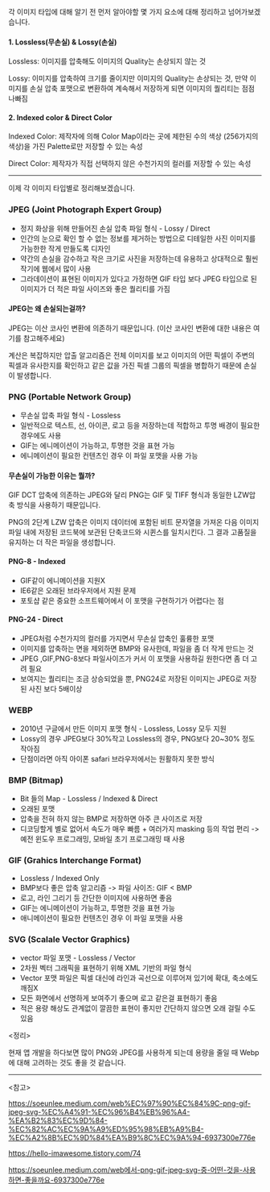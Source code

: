각 이미지 타입에 대해 알기 전 먼저 알아야할 몇 가지 요소에 대해 정리하고 넘어가보겠습니다.


#### 1. Lossless(무손실) & Lossy(손실)

Lossless: 이미지를 압축해도 이미지의 Quality는 손상되지 않는 것

Lossy: 이미지를 압축하여 크기를 줄이지만 이미지의 Quality는 손상되는 것, 만약 이미지를 손실 압축 포맷으로 변환하여 계속해서 저장하게 되면 이미지의 퀄리티는 점점 나빠짐


#### 2. Indexed color & Direct Color

Indexed Color: 제작자에 의해 Color Map이라는 곳에 제한된 수의 색상 (256가지의 색상)을 가진 Palette로만 저장할 수 있는 속성

Direct Color: 제작자가 직접 선택하지 않은 수천가지의 컬러를 저장할 수 있는 속성

---
이제 각 이미지 타입별로 정리해보겠습니다.

### JPEG  (Joint Photograph Expert Group)
- 정지 화상을 위해 만들어진 손실 압축 파일 형식 - Lossy / Direct
- 인간의 눈으로 확인 할 수 없는 정보를 제거하는 방법으로 디테일한 사진 이미지를 가능한한 작게 만들도록 디자인
- 약간의 손실을 감수하고 작은 크기로 사진을 저장하는데 유용하고 상대적으로 훨씬 작기에 웹에서 많이 사용
- 그라데이션이 표현된 이미지가 있다고 가정하면 GIF 타입 보다 JPEG 타입으로 된 이미지가 더 적은 파일 사이즈와 좋은 퀄리티를 가짐

#### JPEG는 왜 손실되는걸까?
JPEG는 이산 코사인 변환에 의존하기 때문입니다. (이산 코사인 변환에 대한 내용은 여기를 참고해주세요)

계산은 복잡하지만 압출 알고리즘은 전체 이미지를 보고 이미지의 어떤 픽셀이 주변의 픽셀과 유사한지를 확인하고 같은 값을 가진 픽셀 그룹의 픽셀을 병합하기 때문에 손실이 발생합니다.



### PNG (Portable Network Group)
- 무손실 압축 파일 형식 - Lossless
- 일반적으로 텍스트, 선, 아이콘, 로고 등을 저장하는데 적합하고 투명 배경이 필요한 경우에도 사용
- GIF는 에니메이션이 가능하고, 투명한 것을 표현 가능
- 에니메이션이 필요한 컨텐츠인 경우 이 파일 포맷을 사용 가능

#### 무손실이 가능한 이유는 뭘까?

GIF DCT 압축에 의존하는 JPEG와 달리 PNG는 GIF 및 TIFF 형식과 동일한 LZW압축 방식을 사용하기 때문입니다.

PNG의 2단계 LZW 압축은 이미지 데이터에 포함된 비트 문자열을 가져온 다음 이미지 파일 내에 저장된 코드북에 보관된 단축코드와 시퀸스를 일치시킨다. 그 결과 고품질을 유지하는 더 작은 파일을 생성합니다.


#### PNG-8 - Indexed
- GIF같이 에니메이션을 지원X
- IE6같은 오래된 브라우저에서 지원 문제
- 포토샵 같은 중요한 소프트웨어에서 이 포맷을 구현하기가 어렵다는 점

#### PNG-24 - Direct
- JPEG처럼 수천가지의 컬러를 가지면서 무손실 압축인 훌륭한 포맷
- 이미지를 압축하는 면을 제외하면 BMP와 유사한데, 파일을 좀 더 작게 만드는 것
- JPEG ,GIF,PNG-8보다 파일사이즈가 커서 이 포맷을 사용하길 원한다면 좀 더 고려 필요
- 보여지는 퀄리티는 조금 상승되었을 뿐, PNG24로 저장된 이미지는 JPEG로 저장된 사진 보다 5배이상

### WEBP
- 2010년 구글에서 만든 이미지 포맷 형식 - Lossless, Lossy 모두 지원
- Lossy의 경우 JPEG보다 30%작고 Lossless의 경우, PNG보다 20~30% 정도 작아짐
- 단점이라면 아직 아이폰 safari 브라우저에서는 원활하지 못한 방식

### BMP (Bitmap)
- Bit 들의 Map - Lossless / Indexed & Direct
- 오래된 포맷
- 압축을 전혀 하지 않는 BMP로 저장하면 아주 큰 사이즈로 저장
- 디코딩할게 별로 없어서 속도가 매우 빠름 + 여러가지 masking 등의 작업 편리 -> 예전 윈도우 프로그래밍, 모바일 초기 프로그래밍 때 사용

### GIF (Grahics Interchange Format)
- Lossless / Indexed Only
- BMP보다 좋은 압축 알고리즘 -> 파일 사이즈: GIF < BMP
- 로고, 라인 그리기 등 간단한 이미지에 사용하면 좋음
- GIF는 에니메이션이 가능하고, 투명한 것을 표현 가능
- 애니메이션이 필요한 컨텐츠인 경우 이 파일 포맷을 사용

### SVG (Scalale Vector Graphics)
- vector 파일 포맷 - Lossless / Vector
- 2차원 벡터 그래픽을 표현하기 위해 XML 기반의 파일 형식
- Vector 포맷 파일은 픽셀 대신에 라인과 곡선으로 이루어져 있기에 확대, 축소에도 깨짐X
- 모든 화면에서 선명하게 보여주기 좋으며 로고 같은걸 표현하기 좋음
- 적은 용량 해상도 관계없이 깔끔한 표현이 좋지만 간단하지 않으면 오래 걸릴 수도 있음


<정리>

현재 앱 개발을 하다보면 많이 PNG와 JPEG를 사용하게 되는데 용량을 줄일 때 Webp에 대해 고려하는 것도 좋을 것 같습니다.


---
<참고>

https://soeunlee.medium.com/web%EC%97%90%EC%84%9C-png-gif-jpeg-svg-%EC%A4%91-%EC%96%B4%EB%96%A4-%EA%B2%83%EC%9D%84-%EC%82%AC%EC%9A%A9%ED%95%98%EB%A9%B4-%EC%A2%8B%EC%9D%84%EA%B9%8C%EC%9A%94-6937300e776e

https://hello-imawesome.tistory.com/74

https://soeunlee.medium.com/web에서-png-gif-jpeg-svg-중-어떤-것을-사용하면-좋을까요-6937300e776e

